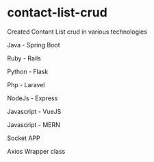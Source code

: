 # contact-list-crud
Created Contant List crud in various technologies

Java - Spring Boot

Ruby - Rails

Python - Flask

Php - Laravel

NodeJs - Express

Javascript - VueJS

Javascript - MERN

Socket APP

Axios Wrapper class
